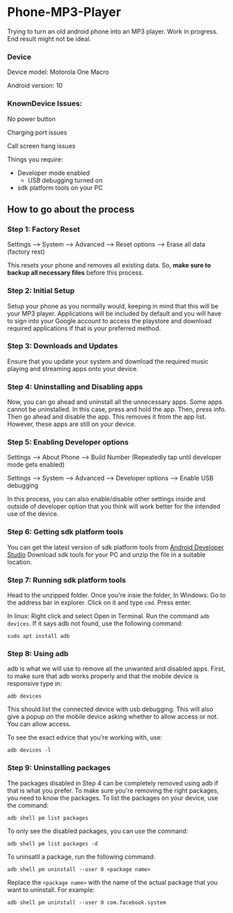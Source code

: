 # Phone-MP3-Player
Trying to turn an old android phone into an MP3 player. Work in progress. End result might not be ideal.

### Device
Device model: Motorola One Macro

Android version: 10

### KnownDevice Issues:
No power button

Charging port issues

Call screen hang issues

Things you require:
+ Developer mode enabled
    + USB debugging turned on
+ sdk platform tools on your PC

## How to go about the process

### Step 1: Factory Reset

Settings --> System --> Advanced --> Reset options --> Erase all data (factory rest)

This resets your phone and removes all existing data. So, **make sure to backup all necessary files** before this process.

### Step 2: Initial Setup
Setup your phone as you normally would, keeping in mind that this will be your MP3 player. Applications will be included by default and you will have to sign into your Google account to access the playstore and download required applications if that is your preferred method.

### Step 3: Downloads and Updates
Ensure that you update your system and download the required music playing and streaming apps onto your device.

### Step 4: Uninstalling and Disabling apps
Now, you can go ahead and uninstall all the unnecessary apps. Some apps cannot be uninstalled. In this case, press and hold the app. Then, press info. Then go ahead and disable the app. This removes it from the app list. However, these apps are still on your device.

### Step 5: Enabling Developer options

Settings --> About Phone --> Build Number (Repeatedly tap until developer mode gets enabled)

Settings --> System --> Advanced --> Developer options --> Enable USB debugging

In this process, you can also enable/disable other settings inside and outside of developer option that you think will work better for the intended use of the device.

### Step 6: Getting sdk platform tools
You can get the latest version of sdk platform tools from [Android Developer Studio](https://developer.android.com/tools/releases/platform-tools)
Download sdk tools for your PC and unzip the file in a suitable location.

### Step 7: Running sdk platform tools
Head to the unzipped folder. Once you're insie the folder,
In Windows: Go to the address bar in explorer. Click on it and type `cmd`. Press enter.

In linux: Right click and select Open in Terminal. Run the command `adb devices`. If it says adb not found, use the following command:
```
sudo apt install adb
```

###  Step 8: Using adb
adb is what we will use to remove all the unwanted and disabled apps. First, to make sure that adb works properly and that the mobile device is responsive type in:
```
adb devices
```
This should list the connected device with usb debugging. This will also give a popup on the mobile device asking whether to allow access or not. You can allow access.

To see the exact edvice that you're working with, use:
```
adb devices -l
```

### Step 9: Uninstalling packages
The packages disabled in Step 4 can be completely removed using adb if that is what you prefer. To make sure you're removing the right packages, you need to know the packages. To list the packages on your device, use the command:
```
adb shell pm list packages
```
To only see the disabled packages, you can use the command:
```
adb shell pm list packages -d
```
To uninsatll a package, run the following command:
```
adb shell pm uninstall --user 0 <package name>
```
Replace the `<package name>` with the name of the actual package that you want to uninstall. For example:
```
adb shell pm uninstall --user 0 com.facebook.system
```
